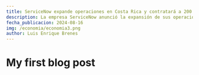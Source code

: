 ```yaml
---
title: ServiceNow expande operaciones en Costa Rica y contratará a 200 trabajadores, estos son los perfiles
description: La empresa ServiceNow anunció la expansión de sus operaciones en Costa Rica y planea crear 200 nuevos empleos para lo que resta de 2024. La compañía utiliza la inteligencia artificial (IA) para apoyar a personas y empresas, con el fin de aumentar la productividad y mejorar los resultados. Esta firma también anunció el lanzamiento de un nuevo grupo de usuarios orientado a conectar a quienes utilizan el software en el país, de acuerdo con un comunicado compartido por la Coalición Costarricense de Iniciativas de Desarrollo (Cinde). Se trata de una comunidad digital en el que los miembros puedan participar para compartir mejores prácticas, colaborar y aprender directamente de especialistas de la compañía sobre los lanzamientos e innovaciones de su plataforma. ServiceNow informó de que planea ampliar su equipo a 200 colaboradores para lo que resta de 2024, con el fin de atender la demanda global de sus servicios. Aquellos interesados en alguna de las posiciones pueden aplicar en línea por medio de la plataforma ServiceNow Careers. Las vacantes son en puestos como ingeniería de sistemas, contabilidad, gerentes de productos y programas de TI, gerentes de desarrollo de socios, ingenieros sénior de bases de datos, consultores técnicos, analistas de operaciones de ventas, ingenieros sénior de software, diseñadores digitales, entre otros. Esta empresa orientada a brindar servicios de IA inauguró sus primeras oficinas en marzo del 2023, ubicadas en América Free Zone (AFZ). Según la información bridada por Cinde, actualmente tienen más de 150 empleados ya integrados a su equipo en Costa Rica. La compañía destacó que el país se ha convertido en un centro clave para sus operaciones en la región de Latinoamérica, beneficiándose de un importante grupo de talento tecnológico. “Esta expansión representa nuestro firme compromiso con la excelencia global”, afirmó Laura Campos, directora de gestión de talento y líder de las operaciones de ServiceNow en Costa Rica.
fecha_publicacion: 2024-08-16
img: /economia/economia3.png
author: Luis Enrique Brenes
---
```

# My first blog post

<info-box>
  <template #info-box>
    This is a vue component inside markdown using slots
  </template>
</info-box>
